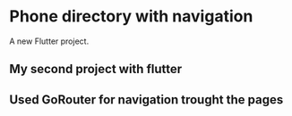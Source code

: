 # Phone directory with navigation

A new Flutter project.

## My second project with flutter
## Used GoRouter for navigation trought the pages
